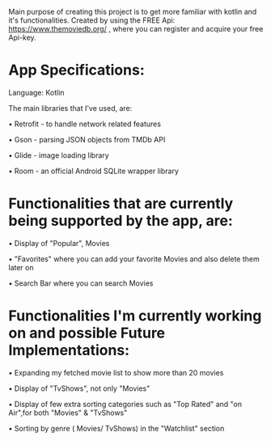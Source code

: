 Main purpose of creating this project is to get more familiar with kotlin and it's functionalities.
Created by using the FREE Api: https://www.themoviedb.org/ , where you can register and acquire your free Api-key.

# App Specifications: #

Language: Kotlin

The main libraries that I've used, are:

• Retrofit - to handle network related features

• Gson - parsing JSON objects from TMDb API

• Glide - image loading library

• Room - an official Android SQLite wrapper library

# Functionalities that are currently being supported by the app, are: #

• Display of "Popular", Movies 
 
• "Favorites" where you can add your favorite Movies and also delete them later on

• Search Bar where you can search Movies

# Functionalities I'm currently working on and possible Future Implementations: #

• Expanding my fetched movie list to show more than 20 movies

• Display of "TvShows", not only "Movies"

• Display of few extra sorting categories such as "Top Rated" and "on Air",for both "Movies" & "TvShows"

• Sorting by genre ( Movies/ TvShows) in the "Watchlist" section





